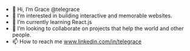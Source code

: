 - 👋 Hi, I’m Grace @telegrace
- 👀 I’m interested in building interactive and memorable websites.
- 🌱 I’m currently learning React.js
- 💞️ I’m looking to collaborate on projects that help the world and other people. 
- 📫 How to reach me www.linkedin.com/in/telegrace 
<!---
telegrace/telegrace is a ✨ special ✨ repository because its `README.md` (this file) appears on your GitHub profile.
You can click the Preview link to take a look at your changes.
--->
